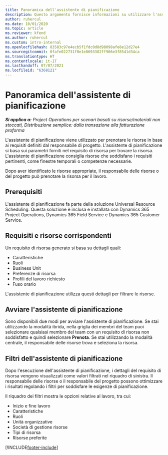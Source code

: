 ```yaml
---
title: Panoramica dell'assistente di pianificazione
description: Questo argomento fornisce informazioni su utilizzare l'assistente di pianificazione per prenotare le risorse.
author: ruhercul
ms.date: 10/01/2020
ms.topic: article
ms.reviewer: kfend
ms.author: ruhercul
ms.custom: intro-internal
ms.openlocfilehash: 83583c97e4ecb5f1fdc0d8d98098afe8e12d27e4
ms.sourcegitcommit: 0fafe022731f0e1e8693382ff906e3f8541d34ca
ms.translationtype: HT
ms.contentlocale: it-IT
ms.lasthandoff: 07/07/2021
ms.locfileid: "6368121"
---
```

# <a name="schedule-assistant-overview"></a>Panoramica dell'assistente di pianificazione

_**Si applica a:** Project Operations per scenari basati su risorse/materiali non stoccati, Distribuzione semplice: dalla transazione alla fatturazione proforma_

L'assistente di pianificazione viene utilizzato per prenotare le risorse in base ai requisiti definiti dal responsabile di progetto. L'assistente di pianificazione si basa sui parametri forniti nel requisito di risorsa per trovare la risorsa. L'assistente di pianificazione consiglia risorse che soddisfano i requisiti pertinenti, come finestre temporali o competenze necessarie.

Dopo aver identificato le risorse appropriate, il responsabile delle risorse o del progetto può prenotare la risorsa per il lavoro.

## <a name="prerequisites"></a>Prerequisiti

L'assistente di pianificazione fa parte della soluzione Universal Resource Scheduling. Questa soluzione è inclusa e installata con Dynamics 365 Project Operations, Dynamics 365 Field Service e Dynamics 365 Customer Service.

## <a name="matching-requirements-and-resources"></a>Requisiti e risorse corrispondenti

Un requisito di risorsa generato si basa su dettagli quali:

-   Caratteristiche
-   Ruoli
-   Business Unit
-   Preferenze di risorsa
-   Profili del lavoro richiesto
-   Fuso orario

L'assistente di pianificazione utilizza questi dettagli per filtrare le risorse.

## <a name="launch-the-schedule-assistant"></a>Avviare l'assistente di pianificazione

Sono disponibili due modi per avviare l'assistente di pianificazione. Se stai utilizzando la modalità ibrida, nella griglia dei membri del team puoi selezionare qualsiasi membro del team con un requisito di risorsa non soddisfatto e quindi selezionare **Prenota**. Se stai utilizzando la modalità centrale, il responsabile delle risorse trova e seleziona la risorsa.

## <a name="schedule-assistant-filters"></a>Filtri dell'assistente di pianificazione

Dopo l'esecuzione dell'assistente di pianificazione, i dettagli del requisito di risorsa vengono visualizzati come valori filtrati nel riquadro di sinistra. Il responsabile delle risorse o il responsabile del progetto possono ottimizzare i risultati regolando i filtri per soddisfare le esigenze di pianificazione.

Il riquadro dei filtri mostra le opzioni relative al lavoro, tra cui:

-   Inizio e fine lavoro
-   Caratteristiche
-   Ruoli
-   Unità organizzative
-   Società di gestione risorse
-   Tipi di risorsa
-   Risorse preferite


[!INCLUDE[footer-include](../includes/footer-banner.md)]